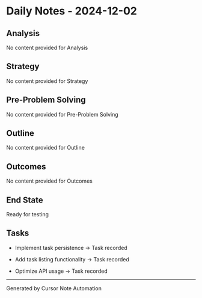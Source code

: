 # Daily Notes - 2024-12-02

## Analysis
No content provided for Analysis

## Strategy
No content provided for Strategy

## Pre-Problem Solving
No content provided for Pre-Problem Solving

## Outline
No content provided for Outline

## Outcomes
No content provided for Outcomes

## End State
Ready for testing

## Tasks
* Implement task persistence
   → Task recorded

* Add task listing functionality
   → Task recorded

* Optimize API usage
   → Task recorded

---
Generated by Cursor Note Automation

